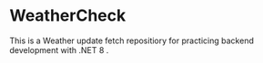 # WeatherCheck
This is a Weather update fetch repositiory for  practicing backend development with .NET 8 .
